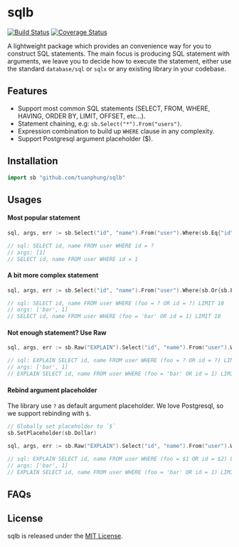 # sqlb
[![Build Status](https://travis-ci.org/tuanphung/sqlb.svg?branch=master)](https://travis-ci.org/tuanphubg/sqlb) [![Coverage Status](https://coveralls.io/repos/github/tuanphung/sqlb/badge.svg)](https://coveralls.io/github/tuanphung/sqlb)

A lightweight package which provides an convenience way for you to construct SQL statements. The main focus is producing SQL statement with arguments, we leave you to decide how to execute the statement, either use the standard `database/sql` or `sqlx` or any existing library in your codebase.

## Features
* Support most common SQL statements (SELECT, FROM, WHERE, HAVING, ORDER BY, LIMIT, OFFSET, etc...).
* Statement chaining, e.g: `sb.Select("*").From("users")`.
* Expression combination to build up `WHERE` clause in any complexity.
* Support Postgresql argument placeholder ($).

## Installation
```go
import sb "github.com/tuanphung/sqlb"
```

## Usages

#### Most popular statement
```go
sql, args, err := sb.Select("id", "name").From("user").Where(sb.Eq{"id", 1}).ToExpr()

// sql: SELECT id, name FROM user WHERE id = ?
// args: [1]
// SELECT id, name FROM user WHERE id = 1
```

#### A bit more complex statement
```go
sql, args, err := sb.Select("id", "name").From("user").Where(sb.Or{sb.Eq{"foo", "bar"}, sb.Eq{"id", 1}}).Offset(0).Limit(10).ToExpr()

// sql: SELECT id, name FROM user WHERE (foo = ? OR id = ?) LIMIT 10
// args: ['bar', 1]
// SELECT id, name FROM user WHERE (foo = 'bar' OR id = 1) LIMIT 10
```

#### Not enough statement? Use Raw
```go
sql, args, err := sb.Raw("EXPLAIN").Select("id", "name").From("user").Where(sb.Or{sb.Eq{"foo", "bar"}, sb.Eq{"id", 1}}).Offset(0).Limit(10).ToExpr()

// sql: EXPLAIN SELECT id, name FROM user WHERE (foo = ? OR id = ?) LIMIT 10
// args: ['bar', 1]
// EXPLAIN SELECT id, name FROM user WHERE (foo = 'bar' OR id = 1) LIMIT 10
```

#### Rebind argument placeholder
The library use `?` as default argument placeholder. We love Postgresql, so we support rebinding with `$`.
```go
// Globally set placeholder to `$`
sb.SetPlaceholder(sb.Dollar)

sql, args, err := sb.Raw("EXPLAIN").Select("id", "name").From("user").Where(sb.Or{sb.Eq{"foo", "bar"}, sb.Eq{"id", 1}}).Offset(0).Limit(10).ToExpr()

// sql: EXPLAIN SELECT id, name FROM user WHERE (foo = $1 OR id = $2) LIMIT 10
// args: ['bar', 1]
// EXPLAIN SELECT id, name FROM user WHERE (foo = 'bar' OR id = 1) LIMIT 10
```

## FAQs

## License
sqlb is released under the
[MIT License](http://www.opensource.org/licenses/MIT).
